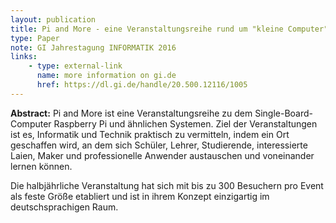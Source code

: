 ```yaml
---
layout: publication
title: Pi and More - eine Veranstaltungsreihe rund um "kleine Computer"
type: Paper
note: GI Jahrestagung INFORMATIK 2016
links:
    - type: external-link
      name: more information on gi.de
      href: https://dl.gi.de/handle/20.500.12116/1005
---
```

**Abstract:** Pi and More ist eine Veranstaltungsreihe zu dem Single-Board-Computer Raspberry Pi und
ähnlichen Systemen. Ziel der Veranstaltungen ist es, Informatik und Technik praktisch zu vermitteln,
indem ein Ort geschaffen wird, an dem sich Schüler, Lehrer, Studierende, interessierte Laien, Maker
und professionelle Anwender austauschen und voneinander lernen können.

Die halbjährliche Veranstaltung hat sich mit bis zu 300 Besuchern pro Event als feste Größe etabliert
und ist in ihrem Konzept einzigartig im deutschsprachigen Raum.
